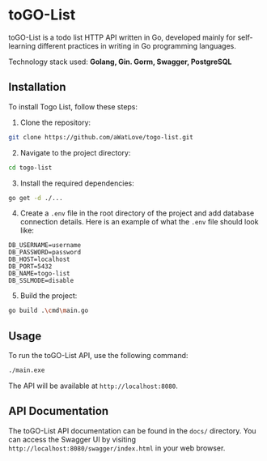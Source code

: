 
# toGO-List

toGO-List is a todo list HTTP API written in Go, developed mainly for self-learning different practices in writing in Go programming languages.

Technology stack used: **Golang, Gin. Gorm, Swagger, PostgreSQL**
## Installation

To install Togo List, follow these steps:

1. Clone the repository:

```bash
git clone https://github.com/aWatLove/togo-list.git
```

2. Navigate to the project directory:

```bash
cd togo-list
```

3. Install the required dependencies:

```bash
go get -d ./...
```
4. Create a `.env` file in the root directory of the project and add database connection details. Here is an example of what the `.env` file should look like:
```dotenv
DB_USERNAME=username
DB_PASSWORD=password
DB_HOST=localhost
DB_PORT=5432
DB_NAME=togo-list
DB_SSLMODE=disable
```


5. Build the project:

```bash
go build .\cmd\main.go
```

## Usage

To run the toGO-List API, use the following command:

```bash
./main.exe
```

The API will be available at `http://localhost:8080`.

## API Documentation

The toGO-List API documentation can be found in the `docs/` directory. You can access the Swagger UI by visiting `http://localhost:8080/swagger/index.html` in your web browser.
